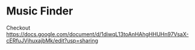 # Music Finder

Checkout https://docs.google.com/document/d/1diwqL13toAnHAhgHHUHn97VsaX-cERfuJVjhuxajbMk/edit?usp=sharing 